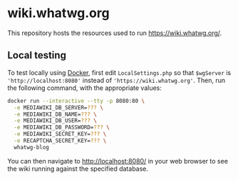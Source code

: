 # wiki.whatwg.org

This repository hosts the resources used to run <https://wiki.whatwg.org/>.

## Local testing

To test locally using [Docker](https://www.docker.com/), first edit `LocalSettings.php` so that `$wgServer` is `'http://localhost:8080'` instead of `'https://wiki.whatwg.org'`. Then, run the following command, with the appropriate values:

```sh
docker run --interactive --tty -p 8080:80 \
  -e MEDIAWIKI_DB_SERVER=??? \
  -e MEDIAWIKI_DB_NAME=??? \
  -e MEDIAWIKI_DB_USER=??? \
  -e MEDIAWIKI_DB_PASSWORD=??? \
  -e MEDIAWIKI_SECRET_KEY=??? \
  -e RECAPTCHA_SECRET_KEY=??? \
  whatwg-blog
```

You can then navigate to <http://localhost:8080/> in your web browser to see the wiki running against the specified database.

